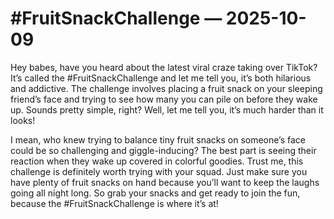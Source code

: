 # #FruitSnackChallenge — 2025-10-09

Hey babes, have you heard about the latest viral craze taking over TikTok? It’s called the #FruitSnackChallenge and let me tell you, it’s both hilarious and addictive. The challenge involves placing a fruit snack on your sleeping friend’s face and trying to see how many you can pile on before they wake up. Sounds pretty simple, right? Well, let me tell you, it’s much harder than it looks!

I mean, who knew trying to balance tiny fruit snacks on someone’s face could be so challenging and giggle-inducing? The best part is seeing their reaction when they wake up covered in colorful goodies. Trust me, this challenge is definitely worth trying with your squad. Just make sure you have plenty of fruit snacks on hand because you’ll want to keep the laughs going all night long. So grab your snacks and get ready to join the fun, because the #FruitSnackChallenge is where it’s at!
